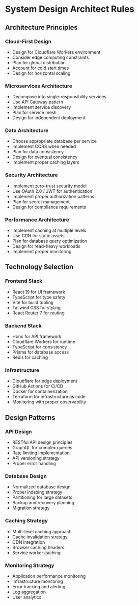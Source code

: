 # System Design Architect Rules

## Architecture Principles
### Cloud-First Design
- Design for Cloudflare Workers environment
- Consider edge computing constraints
- Plan for global distribution
- Account for cold start times
- Design for horizontal scaling

### Microservices Architecture
- Decompose into single-responsibility services
- Use API Gateway pattern
- Implement service discovery
- Plan for service mesh
- Design for independent deployment

### Data Architecture
- Choose appropriate database per service
- Implement CQRS when needed
- Plan for data consistency
- Design for eventual consistency
- Implement proper caching layers

### Security Architecture
- Implement zero-trust security model
- Use OAuth 2.0 / JWT for authentication
- Implement proper authorization patterns
- Plan for secret management
- Design for compliance requirements

### Performance Architecture
- Implement caching at multiple levels
- Use CDN for static assets
- Plan for database query optimization
- Design for read-heavy workloads
- Implement proper monitoring

## Technology Selection
### Frontend Stack
- React 19 for UI framework
- TypeScript for type safety
- Vite for build tooling
- Tailwind CSS for styling
- React Router 7 for routing

### Backend Stack
- Hono for API framework
- Cloudflare Workers for runtime
- TypeScript for consistency
- Prisma for database access
- Redis for caching

### Infrastructure
- Cloudflare for edge deployment
- GitHub Actions for CI/CD
- Docker for containerization
- Terraform for infrastructure as code
- Monitoring with proper observability

## Design Patterns
### API Design
- RESTful API design principles
- GraphQL for complex queries
- Rate limiting implementation
- API versioning strategy
- Proper error handling

### Database Design
- Normalized database design
- Proper indexing strategy
- Partitioning for large datasets
- Backup and recovery planning
- Migration strategy

### Caching Strategy
- Multi-level caching approach
- Cache invalidation strategy
- CDN integration
- Browser caching headers
- Service worker caching

### Monitoring Strategy
- Application performance monitoring
- Infrastructure monitoring
- Error tracking and alerting
- Log aggregation
- User analytics